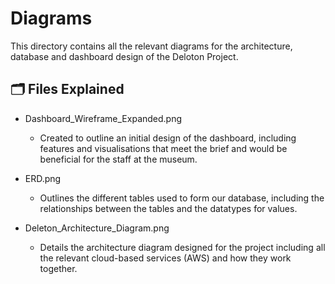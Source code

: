 # Diagrams

This directory contains all the relevant diagrams for the architecture, database and dashboard design of the Deloton Project.

## 🗂 Files Explained

* Dashboard_Wireframe_Expanded.png
  * Created to outline an initial design of the dashboard, including features and visualisations that meet the brief and would be beneficial for the staff at the museum.

* ERD.png
  * Outlines the different tables used to form our database, including the relationships between the tables and the datatypes for values.

* Deleton_Architecture_Diagram.png
  * Details the architecture diagram designed for the project including all the relevant cloud-based services (AWS) and how they work together.
